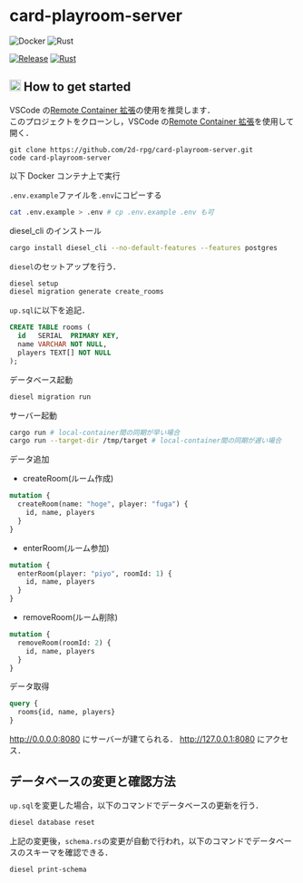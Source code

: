 # card-playroom-server
![Docker](https://img.shields.io/static/v1?label=Docker&message=v19.3.13&color=2496ED&logo=docker)
![Rust](https://img.shields.io/static/v1?label=Rust&message=v1.47.0&color=B7410E&logo=rust)

[![Release](https://img.shields.io/github/v/release/2d-rpg/card-playroom-server?include_prereleases)](https://github.com/2d-rpg/card-playroom-server/releases)
[![Rust](https://github.com/2d-rpg/card-playroom-server/workflows/Rust/badge.svg)](https://github.com/2d-rpg/card-playroom-server/actions?query=workflow%3ARust)
## <img src="https://user-images.githubusercontent.com/42469701/95276781-1b815500-0887-11eb-84e5-f1dc89df3efb.png" width="20px"> How to get started

VSCode の[Remote Container 拡張](https://code.visualstudio.com/docs/remote/containers)の使用を推奨します．  
このプロジェクトをクローンし，VSCode の[Remote Container 拡張](https://code.visualstudio.com/docs/remote/containers)を使用して開く．

```
git clone https://github.com/2d-rpg/card-playroom-server.git
code card-playroom-server
```

以下 Docker コンテナ上で実行

`.env.example`ファイルを`.env`にコピーする

```bash
cat .env.example > .env # cp .env.example .env も可
```

diesel_cli のインストール
```bash
cargo install diesel_cli --no-default-features --features postgres
```

`diesel`のセットアップを行う．

```bash
diesel setup
diesel migration generate create_rooms
```

`up.sql`に以下を追記．

```sql
CREATE TABLE rooms (
  id   SERIAL  PRIMARY KEY,
  name VARCHAR NOT NULL,
  players TEXT[] NOT NULL
);
```

データベース起動

```bash
diesel migration run
```

サーバー起動

```bash
cargo run # local-container間の同期が早い場合
cargo run --target-dir /tmp/target # local-container間の同期が遅い場合
```

データ追加

- createRoom(ルーム作成)

```graphql
mutation {
  createRoom(name: "hoge", player: "fuga") {
    id, name, players
  }
}
```

- enterRoom(ルーム参加)

```graphql
mutation {
  enterRoom(player: "piyo", roomId: 1) {
    id, name, players
  }
}
```

- removeRoom(ルーム削除)

```graphql
mutation {
  removeRoom(roomId: 2) {
    id, name, players
  }
}
```

データ取得

```graphql
query {
  rooms{id, name, players}
}
```

http://0.0.0.0:8080 にサーバーが建てられる．
http://127.0.0.1:8080 にアクセス．

## データベースの変更と確認方法

`up.sql`を変更した場合，以下のコマンドでデータベースの更新を行う．

```bash
diesel database reset
```

上記の変更後，`schema.rs`の変更が自動で行われ，以下のコマンドでデータベースのスキーマを確認できる．

```bash
diesel print-schema
```